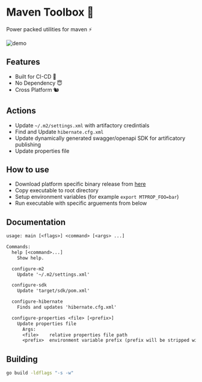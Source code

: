 # Maven Toolbox 🧰

Power packed utilities for maven ⚡

![demo](https://media.giphy.com/media/VCPVjSPn5FVVLqHmC7/giphy.gif)

## Features

- Built for CI-CD 💫
- No Dependency 😇
- Cross Platform 🐿️

## Actions

- Update `~/.m2/settings.xml` with artifactory credintials
- Find and Update `hibernate.cfg.xml`
- Update dynamically generated swagger/openapi SDK for artificatory publishing
- Update properties file

## How to use

- Download platform specific binary release from [here](https://github.com/harshzalavadiya/maven-toolbox/releases)
- Copy executable to root directory
- Setup environment variables (for example `export MTPROP_FOO=bar`)
- Run executable with specific arguements from below

## Documentation

```txt
usage: main [<flags>] <command> [<args> ...]

Commands:
  help [<command>...]
    Show help.

  configure-m2
    Update '~/.m2/settings.xml'

  configure-sdk
    Update 'target/sdk/pom.xml'

  configure-hibernate
    Finds and updates 'hibernate.cfg.xml'

  configure-properties <file> [<prefix>]
    Update properties file
      Args:
      <file>    relative properties file path
      <prefix>  environment variable prefix (prefix will be stripped with underscore, case insensitive)
```

## Building

```sh
go build -ldflags "-s -w"
```
